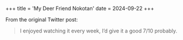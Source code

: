 +++
title = 'My Deer Friend Nokotan'
date = 2024-09-22
+++

From the original Twitter post:

> I enjoyed watching it every week, I’d give it a good 7/10 probably.